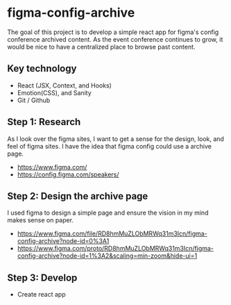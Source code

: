 # figma-config-archive

The goal of this project is to develop a simple react app for figma's config conference archived content. As the event conference continues to grow, it would be nice to have a centralized place to browse past content.

## Key technology 

- React (JSX, Context, and Hooks)
- Emotion(CSS), and Sanity
- Git / Github

## Step 1: Research

As I look over the figma sites, I want to get a sense for the design, look, and feel of figma sites. I have the idea that figma config could use a archive page.

- https://www.figma.com/
- https://config.figma.com/speakers/

## Step 2: Design the archive page

I used figma to design a simple page and ensure the vision in my mind makes sense on paper.

- https://www.figma.com/file/RD8hmMuZLObMRWq31m3Icn/figma-config-archive?node-id=0%3A1
- https://www.figma.com/proto/RD8hmMuZLObMRWq31m3Icn/figma-config-archive?node-id=1%3A2&scaling=min-zoom&hide-ui=1

## Step 3: Develop

- Create react app
